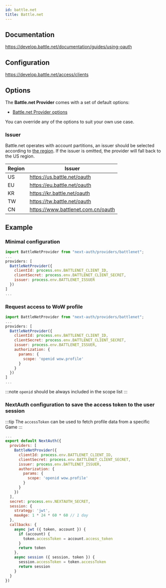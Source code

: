 ```yaml
---
id: battle.net
title: Battle.net
---
```


## Documentation

https://develop.battle.net/documentation/guides/using-oauth

## Configuration

https://develop.battle.net/access/clients

## Options

The **Battle.net Provider** comes with a set of default options:

- [Battle.net Provider options](https://github.com/nextauthjs/next-auth/blob/main/src/providers/battlenet.ts)

You can override any of the options to suit your own use case.

### Issuer

Battle.net operates with account partitions, an issuer should be selected according to [the region](https://develop.battle.net/documentation/guides/regionality-and-apis). If the issuer is omitted, the provider will fall back to the US region.

| Region | Issuer                             |
| ------ | ---------------------------------- |
| US     | https://us.battle.net/oauth        |
| EU     | https://eu.battle.net/oauth        |
| KR     | https://kr.battle.net/oauth        |
| TW     | https://tw.battle.net/oauth        |
| CN     | https://www.battlenet.com.cn/oauth |

## Example

### Minimal configuration

```js
import BattleNetProvider from "next-auth/providers/battlenet";
...
providers: [
  BattleNetProvider({
    clientId: process.env.BATTLENET_CLIENT_ID,
    clientSecret: process.env.BATTLENET_CLIENT_SECRET,
    issuer: process.env.BATTLENET_ISSUER
  })
]
...
```

### Request access to WoW profile

```js
import BattleNetProvider from "next-auth/providers/battlenet";
...
providers: [
  BattleNetProvider({
    clientId: process.env.BATTLENET_CLIENT_ID,
    clientSecret: process.env.BATTLENET_CLIENT_SECRET,
    issuer: process.env.BATTLENET_ISSUER,
    authorization: {
      params: {
        scope: 'openid wow.profile'
      }
    }
  })
]
...
```

:::note
`openid` should be always included in the scope list
:::

### NextAuth configuration to save the access token to the user session

:::tip
The `accessToken` can be used to fetch profile data from a specific Game
:::

```js
...
export default NextAuth({
  providers: [
    BattleNetProvider({
      clientId: process.env.BATTLENET_CLIENT_ID,
      clientSecret: process.env.BATTLENET_CLIENT_SECRET,
      issuer: process.env.BATTLENET_ISSUER,
      authorization: {
        params: {
          scope: 'openid wow.profile'
        }
      }
    })
  ],
  secret: process.env.NEXTAUTH_SECRET,
  session: {
    strategy: 'jwt',
    maxAge: 1 * 24 * 60 * 60 // 1 day
  },
  callbacks: {
    async jwt ({ token, account }) {
      if (account) {
        token.accessToken = account.access_token
      }
      return token
    },
    async session ({ session, token }) {
      session.accessToken = token.accessToken
      return session
    }
  }
})
```
